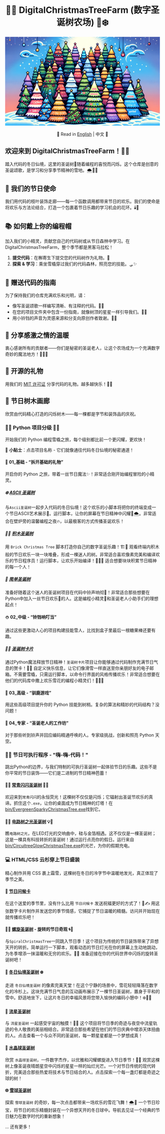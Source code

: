<div align="center">

# 🎄🎅 DigitalChristmasTreeFarm (数字圣诞树农场) 🌟❄️

![DigitalChristmasTreeFarm 封面](images/DigitalChristmasTreeFarmCover.png)

📜 Read in [English](README.md) | 中文 📜

</div>

## 欢迎来到 DigitalChristmasTreeFarm！🎉🎁
踏入代码的冬日仙境，这里的圣诞树🎄随着编程的喜悦而闪烁。这个仓库是创意的圣诞颂歌，是学习和分享季节精神的雪地。🌨️👨‍💻

## 🌟 我们的节日使命
我们用代码的枝叶装饰走廊——每一个函数调用都带来节日的欢乐。我们的使命是将欢乐与方法论结合，打造一个包裹着节日乐趣的学习机会的花环。🕯️📜

## 📚 如何戴上你的编程帽
加入我们的小精灵，贡献您自己的代码树或从节日森林中学习。在 DigitalChristmasTreeFarm，整个季节都是黑客马拉松！
1. **提交代码**：在槲寄生下提交您的代码树作为礼物。💝
2. **探索 & 学习**：乘坐雪橇穿过我们的代码森林，照亮您的技能。🛷✨

## 🔗 赠送代码的指南
为了保持我们的仓库充满欢乐和光明，请：
- 像写圣诞颂歌一样编写清晰、有注释的代码。📝🎶
- 在您的项目文件夹中包含一份指南，就像树顶的星星一样引导我们。🌟📖
- 用小铃铛的声音为灵感来源和分支向原创作者致谢。🔔👏

## 🤝 分享感激之情的温暖
衷心感谢所有的贡献者——你们是秘密的圣诞老人，让这个农场成为一个充满数字奇妙的魔法地方！🎅👩‍💻

## 📄 开源的礼物
用我们的 [MIT 许可证](./LICENSE) 分享代码的礼物。越多越快乐！📜🤗

## 🎨 节日树木画廊
欣赏由代码精心打造的闪烁树木——每一棵都是字节和装饰品的庆祝。

### 🎄🌟 Python 项目分级 🌟🎄
开始我们的 Python 编程雪橇之旅，每个级别都比前一个更闪耀，更欢快！

🌟 **小贴士**：点击项目名称 - 它们就像通往代码冬日仙境的秘密通道！

#### 🎁 01_基础 - “拆开基础的礼物”
开启你的 Python 之旅，带着一丝节日魔法✨！非常适合刚开始编程冒险的小精灵。

##### ❄️ [ASCII 圣诞树](python/01_Basic/AsciiChristmasTree)
与`Ascii圣诞树`一起步入代码的冬日仙境！这个欢乐的小脚本将把你的终端变成一个节日ASCII艺术展示🎨。运行脚本，让你的屏幕在节日精神中闪耀🎅🌨️。非常适合在壁炉旁的温馨编程之夜🔥，以最极客的方式传播圣诞欢乐！

##### 🧱🎄 [积木圣诞树](python/01_Basic/BrickChristmasTree)
用 `Brick Christmas Tree` 脚本打造你自己的数字圣诞乐趣！🏗️🌟 观看终端内积木般的节日欢乐一块一块堆叠，形成一棵迷人的树。非常适合喜欢像素完美和编译欢乐的节日程序员！运行脚本，让欢乐开始编译！🎁👩‍💻 适合想要块块积累节日精神的每一个人！

##### 🎄 [简单圣诞树](python/01_Basic/SimpleChristmasTree)
准备好随着这个迷人的圣诞树项目在代码中铃声响彻🎵！非常适合那些想要在Python中加入一丝节日欢乐🎉的人。这是编程小精灵🧝和圣诞老人小助手们的理想起点！

#### ⛄ 02_中级 - “铃铛响叮当”
通过这些更激动人心的项目构建技能雪人，比找到盒子里最后一根糖果棒还要有趣。

##### 🎨🎄 [圣诞树卡片](python/02_Intermediate/ChristmasTreeCard)
通过Python魔法释放节日精神！`圣诞树卡片`项目让你能够通过代码制作充满节日气息的贺卡！💌🎅 自定义快乐信息，让它们像滑雪一样直送至你亲朋好友的电子邮箱。不需要雪橇，只需运行脚本，以命令行界面的风格传播欢乐！非常适合想要在他们的代码库中撒上欢乐雪花的编程小精灵们！🌟👩‍💻

#### 🦌 03_高级 - “驯鹿游戏”
用这些高级项目提升你的 Python 技能到树梢。复杂的算法和精妙的代码结构？没问题！

#### 🌠 04_专家 - “圣诞老人的工作坊”
对于那些听到铃声并回应编码精通呼唤的人。专家级挑战，创新和照亮 Python 天空。

### 🎅💾 节日可执行程序 - "嗨-嗨-代码！"

跳出Python的边界，与我们特制的可执行圣诞树一起体验节日的乐趣。这些不是你平常的节日装饰——它们是二进制的节日精神芭蕾！

#### 🌲✨ [常青闪闪圣诞树](bin/EvergreenSparkyChristmasTree.exe) 🎁💫

欢迎来到`常青闪闪`的永恒荧光！这棵树不仅仅是闪烁；它辐射出圣诞节欢乐的真谛。抓住这个`.exe`，让你的桌面成为节日精神的灯塔！在[bin/EvergreenSparkyChristmasTree.exe](bin/EvergreenSparkyChristmasTree(常青闪闪圣诞树).exe)找到它。

#### 🔌🌟 [电路树之光圣诞树](bin/CircuitreeGlowChristmasTree.exe) 💡🎄

瞧`电路树之光`，在LED灯光的交响曲中，硅与金箔相遇。这不仅仅是一棵圣诞树；这是一棵具有科技转折的圣诞树！通过运行点亮你的假日。运行来自[bin/CircuitreeGlowChristmasTree.exe](bin/CircuitreeGlowChristmasTree(电路树之光圣诞树).exe)的光芒，为你的假期充电。

### 💻 HTML/CSS 云杉穿上节日盛装
精心制作并用 CSS 裹上霜雪，这棵树在冬日的冷字节中温暖地发光，真正体现了季节之美。

#### 💌 [节日问候卡](htmlCSS/FestiveGreetingsCard/)
在这个送爱的季节里，没有什么比用 `节日问候卡` 发送祝福更好的方式了！🎄✍️ 用这张数字卡片制作并发送您的季节情感，它捕捉了节日温暖的精髓。访问并开始现在就传播欢乐吧！

#### 🌟✨ [螺旋圣诞树](htmlCSS/SpiralChristmasTree/) - 旋转的节日奇观 🌀🎄
与`SpiralChristmasTree`一同跳入节日季！这个项目为传统的节日装饰带来了异想天开的转折。简单运行一下脚本，观看动态的节日灯光在你的屏幕上生动地跳动，为冬季增添一抹温暖和无穷的欢乐。🌠🎁 准备迎接在你的代码世界中闪烁的旋转圣诞树吧！

#### 🎄 [冬日仙境圣诞树](htmlCSS/WinterWonderlandChristmasTree/) ❄️
走进 `冬日仙境圣诞树` 的像素完美天堂！在这个宁静的场景中，雪花轻轻降落在数字化的冷杉上。这块充满节日气息的互动画布展示了一棵节日圣诞树，置身于平和的雪中。舒适地坐下，让这片冬日的幸福风景将您带入愉快的编码小憩中！❄️👨‍💻

#### 🌠 [流星圣诞树](htmlCSS/MeteorChristmasTree/)
与 `流星圣诞树` 一起感受宇宙的触摸！🎄💫 这个项目将节日季的奇迹与夜空中流星轨迹的令人敬畏的美丽相结合。非常适合那些希望在他们的节日庆典中增添天体扭曲的人。点击查看一个与众不同的圣诞树，每一颗星星都是一个梦想成真！

#### 🎄 [水晶球圣诞树](htmlCSS/CrystalBallChristmasTree/)
欣赏 `水晶球圣诞树`，一件数字杰作，以优雅和闪耀螺旋进入节日季节！🌟🔮 观赏这棵树上像圣诞夜晴朗星空中闪烁的星星一样的灿烂光芒。一个对节日传统的现代转折，完美适合那些热爱将技术与节日结合的人。点击探索一个每一盏灯都是奇迹之球的树！

#### 🌐 [雪球圣诞树](htmlCSS/CrystalBallChristmasTree/)
探索 `雪球圣诞树` 的奇妙，每一次点击都带来一场欢乐的雪花飞舞！🌨️🎄 一个节日珍宝，将节日的欢乐精髓封装在一个异想天开的冬日球中。导航去见证一个经典的节日魅力在数字时代的重新想象！

... 还有更多！
